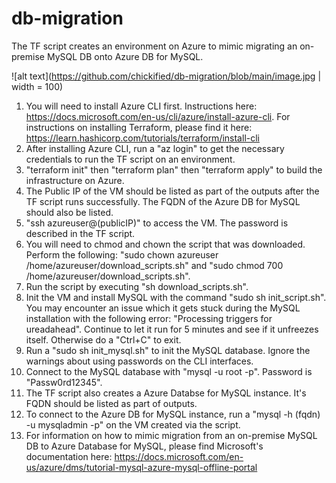 # db-migration

The TF script creates an environment on Azure to mimic migrating an on-premise MySQL DB onto Azure DB for MySQL.

![alt text](https://github.com/chickified/db-migration/blob/main/image.jpg | width = 100)

1. You will need to install Azure CLI first. Instructions here: https://docs.microsoft.com/en-us/cli/azure/install-azure-cli. For instructions on installing Terraform, please find it here: https://learn.hashicorp.com/tutorials/terraform/install-cli
2. After installing Azure CLI, run a "az login" to get the necessary credentials to run the TF script on an environment.
3. "terraform init" then "terraform plan" then "terraform apply" to build the infrastructure on Azure.
4. The Public IP of the VM should be listed as part of the outputs after the TF script runs successfully. The FQDN of the Azure DB for MySQL should also be listed.
5. "ssh azureuser@(publicIP)" to access the VM. The password is described in the TF script.
6. You will need to chmod and chown the script that was downloaded. Perform the following: "sudo chown azureuser /home/azureuser/download_scripts.sh" and "sudo chmod 700 /home/azureuser/download_scripts.sh".
7. Run the script by executing "sh download_scripts.sh".
8. Init the VM and install MySQL with the command "sudo sh init_script.sh". You may encounter an issue which it gets stuck during the MySQL installation with the following error: "Processing triggers for ureadahead". Continue to let it run for 5 minutes and see if it unfreezes itself. Otherwise do a "Ctrl+C" to exit.
9. Run a "sudo sh init_mysql.sh" to init the MySQL database. Ignore the warnings about using passwords on the CLI interfaces.
10. Connect to the MySQL database with "mysql -u root -p". Password is "Passw0rd12345".
11. The TF script also creates a Azure Databse for MySQL instance. It's FQDN should be listed as part of outputs.
12. To connect to the Azure DB for MySQL instance, run a "mysql -h (fqdn) -u mysqladmin -p" on the VM created via the script.
13. For information on how to mimic migration from an on-premise MySQL DB to Azure Database for MySQL, please find Microsoft's documentation here: https://docs.microsoft.com/en-us/azure/dms/tutorial-mysql-azure-mysql-offline-portal
